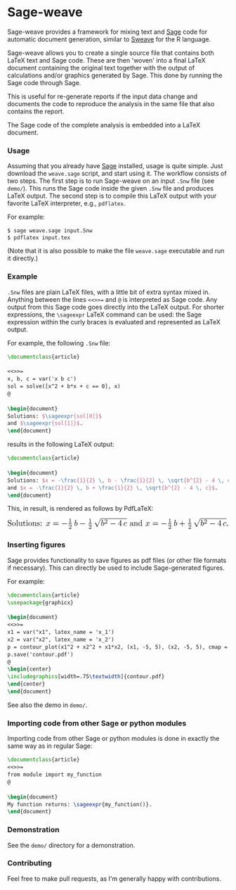 # Sage-weave

Sage-weave provides a framework for mixing text and
[Sage](http://www.sagemath.org/) code for automatic document generation,
similar to [Sweave](https://www.statistik.lmu.de/~leisch/Sweave/) for
the R language.

Sage-weave allows you to create a single source file that contains both
LaTeX text and Sage code. These are then 'woven' into a final LaTeX document
containing the original text together with the output of calculations and/or
graphics generated by Sage. This done by running the Sage code through Sage.

This is useful for re-generate reports if the input data change and documents
the code to reproduce the analysis in the same file that also contains
the report.

The Sage code of the complete analysis is embedded into a LaTeX document.


### Usage
Assuming that you already have [Sage](http://www.sagemath.org/) installed,
usage is quite simple. Just download the `weave.sage` script, and start
using it. The workflow consists of two steps. The first step is to run
Sage-weave on an input `.Snw` file (see `demo/`). This runs the Sage code
inside the given `.Snw` file and produces LaTeX output. The second step
is to compile this LaTeX output with your favorite LaTeX interpreter,
e.g., `pdflatex`.

For example:

```shell
$ sage weave.sage input.Snw
$ pdflatex input.tex
```

(Note that it is also possible to make the file `weave.sage` executable
and run it directly.)

### Example
`.Snw` files are plain LaTeX files, with a little bit of extra syntax mixed in.
Anything between the lines `<<>>=` and `@` is interpreted as Sage code. Any
output from this Sage code goes directly into the LaTeX output. For shorter
expressions, the `\sageexpr` LaTeX command can be used: the Sage expression
within the curly braces is evaluated and represented as LaTeX output.

For example, the following `.Snw` file:

```latex
\documentclass{article}

<<>>=
x, b, c = var('x b c')
sol = solve([x^2 + b*x + c == 0], x)
@

\begin{document}
Solutions: $\sageexpr{sol[0]}$
and $\sageexpr{sol[1]}$.
\end{document}
```

results in the following LaTeX output:

```latex
\documentclass{article}

\begin{document}
Solutions: $x = -\frac{1}{2} \, b - \frac{1}{2} \, \sqrt{b^{2} - 4 \, c}$
and $x = -\frac{1}{2} \, b + \frac{1}{2} \, \sqrt{b^{2} - 4 \, c}$.
\end{document}
```

This, in result, is rendered as follows by PdfLaTeX:

<p align="center"><img src="figures/example.png" height="24pt"></p>


### Inserting figures
Sage provides functionality to save figures as pdf files (or other file
formats if necessary). This can directly be used to include Sage-generated
figures.

For example:

```latex
\documentclass{article}
\usepackage{graphicx}

\begin{document}
<<>>=
x1 = var("x1", latex_name = 'x_1')
x2 = var("x2", latex_name = 'x_2')
p = contour_plot(x1^2 + x2^2 + x1*x2, (x1, -5, 5), (x2, -5, 5), cmap = 'Blues')
p.save('contour.pdf')
@
\begin{center}
\includegraphics[width=.75\textwidth]{contour.pdf}
\end{center}
\end{document}
```

See also the demo in `demo/`.

### Importing code from other Sage or python modules
Importing code from other Sage or python modules is done in exactly the same
way as in regular Sage:

```latex
\documentclass{article}
<<>>=
from module import my_function
@

\begin{document}
My function returns: \sageexpr{my_function()}.
\end{document}
```


### Demonstration
See the `demo/` directory for a demonstration.


### Contributing
Feel free to make pull requests, as I'm generally happy with contributions.


